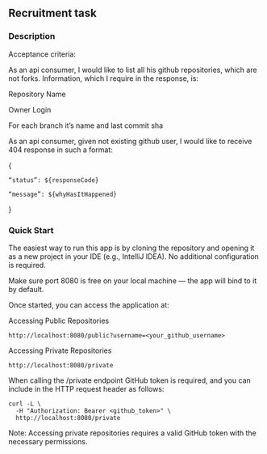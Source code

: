 ## Recruitment task

### Description

Acceptance criteria:

As an api consumer, I would like to list all his github repositories, which are not forks. Information, which I require in the response, is:

Repository Name

Owner Login

For each branch it’s name and last commit sha



As an api consumer, given not existing github user, I would like to receive 404 response in such a format:

{

    “status”: ${responseCode}

    “message”: ${whyHasItHappened}

}

### Quick Start
The easiest way to run this app is by cloning the repository and opening it as a new project in your IDE (e.g., IntelliJ IDEA). No additional configuration is required.

Make sure port 8080 is free on your local machine — the app will bind to it by default.

Once started, you can access the application at:

Accessing Public Repositories

```
http://localhost:8080/public?username=<your_github_username>
```

Accessing Private Repositories

```
http://localhost:8080/private
```
When calling the /private endpoint GitHub token is required, and you can include in the HTTP request header as follows:

```
curl -L \
  -H "Authorization: Bearer <github_token>" \
  http://localhost:8080/private
```

Note: Accessing private repositories requires a valid GitHub token with the necessary permissions.